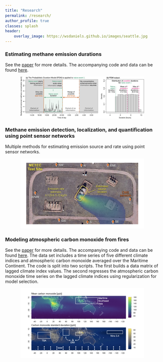 ```yaml
---
title: "Research"
permalink: /research/
author_profile: true
classes: splash
header:
    overlay_image: https://wsdaniels.github.io/images/seattle.jpg
---
```



### Estimating methane emission durations

See the [paper](https://pubs.acs.org/doi/10.1021/acs.estlett.4c00687) for more details. The accompanying code and data can be found [here](https://github.com/wsdaniels/CMS-durations). 

<div style="text-align: center;">
  <img src="/images/research_page/PDM.png" alt="Methane emissions" style="max-width: 80%; height: auto;">
</div>



### Methane emission detection, localization, and quantification using point sensor networks

Multiple methods for estimating emission source and rate using point sensor networks. 

<div style="text-align: center;">
  <img src="/images/research_page/DLQ.png" alt="Data-driven Earth system science" style="max-width: 80%; height: auto;">
</div>





### Modeling atmospheric carbon monoxide from fires

See the [paper](https://doi.org/10.1029/2022JD036774) for more details. The accompanying code and data can be found [here](https://github.com/wsdaniels/COmodeling). The data set includes a time series of five different climate indices and atmospheric carbon monoxide averaged over the Maritime Continent. The code is split into two scripts. The first builds a data matrix of lagged climate index values. The second regresses the atmospheric carbon monoxide time series on the lagged climate indices using regularization for model selection. 

<div style="text-align: center;">
  <img src="/images/research_page/co_modeling.png" alt="Carbon accounting" style="max-width: 80%; height: auto;">
</div>


